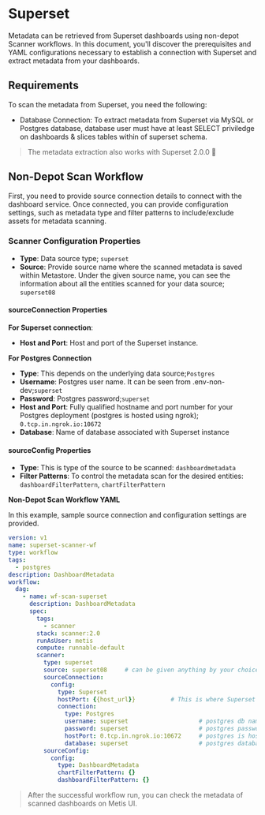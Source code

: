 # Superset

Metadata can be retrieved from Superset dashboards using non-depot Scanner workflows. In this document, you'll discover the prerequisites and YAML configurations necessary to establish a connection with Superset and extract metadata from your dashboards.


## Requirements

To scan the metadata from Superset, you need the following:

- Database Connection: To extract metadata from Superset via MySQL or Postgres database, database user must have at least SELECT priviledge on dashboards & slices tables within of superset schema.

> The metadata extraction also works with Superset 2.0.0 🎉

## Non-Depot Scan Workflow

First, you need to provide source connection details to connect with the dashboard service. Once connected, you can provide configuration settings, such as metadata type and filter patterns to include/exclude assets for metadata scanning. 

### **Scanner Configuration Properties**

- **Type**: Data source type; `superset`
- **Source**: Provide source name where the scanned metadata is saved within Metastore. Under the given source name, you can see the information about all the entities scanned for your data source; `superset08`

#### **sourceConnection Properties**

**For Superset connection**:
- **Host and Port**: Host and port of the Superset instance. 

**For Postgres Connection**
- **Type**: This depends on the underlying data source;`Postgres`
- **Username**: Postgres user name. It can be seen from .env-non-dev;`superset`                    
- **Password**: Postgres password;`superset`                   
- **Host and Port**: Fully qualified hostname and port number for your Postgres deployment (postgres is hosted using ngrok); `0.tcp.in.ngrok.io:10672`      
- **Database**: Name of database associated with Superset instance


#### **sourceConfig Properties**
- **Type**: This is type of the source  to be scanned: `dashboardmetadata`
- **Filter Patterns**: To control the metadata scan for the desired entities: `dashboardFilterPattern`, `chartFilterPattern`

**Non-Depot Scan Workflow YAML**

In this example, sample source connection and configuration settings are provided.

```yaml
version: v1
name: superset-scanner-wf
type: workflow
tags:
  - postgres
description: DashboardMetadata
workflow:
  dag:
    - name: wf-scan-superset
      description: DashboardMetadata
      spec:
        tags:
          - scanner
        stack: scanner:2.0
        runAsUser: metis
        compute: runnable-default
        scanner:
          type: superset
          source: superset08     # can be given anything by your choice
          sourceConnection:
            config:
              type: Superset
              hostPort: {{host_url}}          # This is where Superset is hosted
              connection:
                type: Postgres
                username: superset                    # postgres db name. can be seen from .env-non-dev
                password: superset                    # postgres password
                hostPort: 0.tcp.in.ngrok.io:10672     # postgres is hosted using ngrok 
                database: superset                    # postgres database
          sourceConfig:
            config:
              type: DashboardMetadata 
              chartFilterPattern: {}
              dashboardFilterPattern: {}
```

> After the successful workflow run, you can check the metadata of scanned dashboards on Metis UI.
